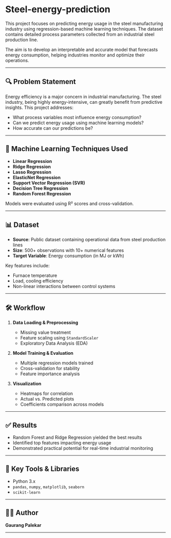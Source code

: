 # Steel-energy-prediction

This project focuses on predicting energy usage in the steel manufacturing industry using regression-based machine learning techniques. The dataset contains detailed process parameters collected from an industrial steel production line.

The aim is to develop an interpretable and accurate model that forecasts energy consumption, helping industries monitor and optimize their operations.

---

## 🔍 Problem Statement

Energy efficiency is a major concern in industrial manufacturing. The steel industry, being highly energy-intensive, can greatly benefit from predictive insights. This project addresses:

- What process variables most influence energy consumption?
- Can we predict energy usage using machine learning models?
- How accurate can our predictions be?

---

## 🧠 Machine Learning Techniques Used

- **Linear Regression**
- **Ridge Regression**
- **Lasso Regression**
- **ElasticNet Regression**
- **Support Vector Regression (SVR)**
- **Decision Tree Regression**
- **Random Forest Regression**

Models were evaluated using R² scores and cross-validation.

---

## 📊 Dataset

- **Source**: Public dataset containing operational data from steel production lines
- **Size**: 500+ observations with 10+ numerical features
- **Target Variable**: Energy consumption (in MJ or kWh)

Key features include:
- Furnace temperature
- Load, cooling efficiency
- Non-linear interactions between control systems

---

## 🛠 Workflow

1. **Data Loading & Preprocessing**
   - Missing value treatment
   - Feature scaling using `StandardScaler`
   - Exploratory Data Analysis (EDA)

2. **Model Training & Evaluation**
   - Multiple regression models trained
   - Cross-validation for stability
   - Feature importance analysis

3. **Visualization**
   - Heatmaps for correlation
   - Actual vs. Predicted plots
   - Coefficients comparison across models

---

## ✅ Results

- Random Forest and Ridge Regression yielded the best results
- Identified top features impacting energy usage
- Demonstrated practical potential for real-time industrial monitoring

---

## 📌 Key Tools & Libraries

- Python 3.x
- `pandas`, `numpy`, `matplotlib`, `seaborn`
- `scikit-learn`

---

## 👨‍💻 Author

**Gaurang Palekar**  

---

